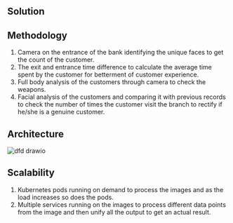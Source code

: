 
## Solution

## Methodology
  1) Camera on the entrance of the bank identifying the unique faces to get the count of the customer.
  2) The exit and entrance time difference to calculate the average time spent by the customer for betterment of customer experience.
  3) Full body analysis of the customers through camera to check the weapons.
  4) Facial analysis of the customers and comparing it with previous records to check the number of times the customer visit the branch to rectify if he/she is a genuine customer.
## Architecture
  
![dfd drawio](https://user-images.githubusercontent.com/20948883/191318328-8c0d452d-5271-4f6e-85cf-6a694c9e0520.svg)

## Scalability
  1) Kubernetes pods running on demand to process the images and as the load increases so does the pods.
  2) Multiple services running on the images to process different data points from the image and then unify all the output to get an actual result.
